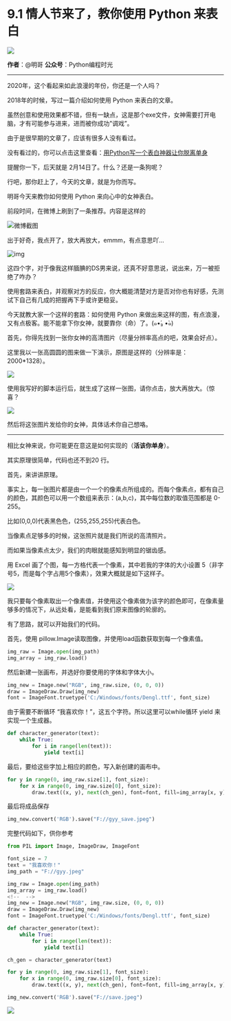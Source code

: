 # 9.1 情人节来了，教你使用 Python 来表白

![](http://image.iswbm.com/20200602135014.png)

**作者**：@明哥
**公众号**：Python编程时光

---

2020年，这个看起来如此浪漫的年份，你还是一个人吗？

2018年的时候，写过一篇介绍如何使用 Python 来表白的文章。

虽然创意和使用效果都不错，但有一缺点，这是那个exe文件，女神需要打开电脑，才有可能参与进来，进而被你成功"调戏”。

由于是很早期的文章了，应该有很多人没有看过。

没有看过的，你可以点击这里查看：[用Python写一个表白神器让你脱离单身](https://mp.weixin.qq.com/s?__biz=MzIzMzMzOTI3Nw==&mid=2247485021&idx=1&sn=123b39391d11e9c7160b47a4c6a3dcb1&scene=21#wechat_redirect)

提醒你一下，后天就是 2月14日了。什么？还是一条狗呢？

行吧，那你赶上了，今天的文章，就是为你而写。

明哥今天来教你如何使用 Python 来向心中的女神表白。

前段时间，在微博上刷到了一条推荐。内容是这样的

![微博截图](http://image.python-online.cn/20200211211522.png)

出于好奇，我点开了，放大再放大，emmm，有点意思吖…

![img](http://image.python-online.cn/20200211211657.png)

这四个字，对于像我这样腼腆的DS男来说，还真不好意思说，说出来，万一被拒绝了咋办？

使用套路来表白，并观察对方的反应，你大概能清楚对方是否对你也有好感，先测试下自己有几成的把握再下手或许更稳妥。

今天就教大家一个这样的套路：如何使用 Python 来做出来这样的图，有点浪漫，又有点极客。能不能拿下你女神，就要靠你（命）了。(๑•́₃ •̀๑)

首先，你得先找到一张你女神的高清图片（尽量分辨率高点的吧，效果会好点）。

这里我以一张高圆圆的图来做一下演示，原图是这样的（分辨率是：2000*1328）。

![](http://image.python-online.cn/20200214104413.png)

使用我写好的脚本运行后，就生成了这样一张图，请你点击，放大再放大。（惊喜？

![](http://image.python-online.cn/save.jpeg)

然后将这张图片发给你的女神，具体话术你自己想咯。

------

相比女神来说，你可能更在意这是如何实现的（**活该你单身**）。

其实原理很简单，代码也还不到20 行。

首先，来讲讲原理。

事实上，每一张图片都是由一个一个的像素点所组成的。而每个像素点，都有自己的颜色，其颜色可以用一个数组来表示：(a,b,c)，其中每位数的取值范围都是 0-255。

比如(0,0,0)代表黑色色，(255,255,255)代表白色。

当像素点足够多的时候，这张照片就是我们所说的高清照片。

而如果当像素点太少，我们的肉眼就能感知到明显的锯齿感。

用 Excel 画了个图，每一方格代表一个像素，其中若我的字体的大小设置 5（非字号5，而是每个字占用5个像素），效果大概就是如下这样子。

![](http://image.python-online.cn/20200214104646.png)

我只要每个像素取出一个像素值，并使用这个像素做为该字的颜色即可，在像素量够多的情况下，从远处看，是能看到我们原来图像的轮廓的。

有了思路，就可以开始我们的代码。

首先，使用 pillow.Image读取图像，并使用load函数获取到每一个像素值。

```python
img_raw = Image.open(img_path)
img_array = img_raw.load()
```

然后新建一张画布，并选好你要使用的字体和字体大小。

```python
img_new = Image.new("RGB", img_raw.size, (0, 0, 0))
draw = ImageDraw.Draw(img_new)
font = ImageFont.truetype('C:/Windows/fonts/Dengl.ttf', font_size)
```

由于需要不断循环 “我喜欢你！”，这五个字符。所以这里可以while循环 yield 来实现一个生成器。

```python
def character_generator(text):
    while True:
        for i in range(len(text)):
            yield text[i]
```

最后，要给这些字加上相应的颜色，写入新创建的画布中。

```python
for y in range(0, img_raw.size[1], font_size):
    for x in range(0, img_raw.size[0], font_size):
        draw.text((x, y), next(ch_gen), font=font, fill=img_array[x, y], direction=None)
```

最后将成品保存

```python
img_new.convert('RGB').save("F://gyy_save.jpeg")
```

完整代码如下，供你参考

```python
from PIL import Image, ImageDraw, ImageFont

font_size = 7
text = "我喜欢你！"
img_path = "F://gyy.jpeg"

img_raw = Image.open(img_path)
img_array = img_raw.load()
<!--  -->
img_new = Image.new("RGB", img_raw.size, (0, 0, 0))
draw = ImageDraw.Draw(img_new)
font = ImageFont.truetype('C:/Windows/fonts/Dengl.ttf', font_size)

def character_generator(text):
    while True:
        for i in range(len(text)):
            yield text[i]

ch_gen = character_generator(text)

for y in range(0, img_raw.size[1], font_size):
    for x in range(0, img_raw.size[0], font_size):
        draw.text((x, y), next(ch_gen), font=font, fill=img_array[x, y], direction=None)

img_new.convert('RGB').save("F://save.jpeg")
```



![](http://image.iswbm.com/20200607174235.png)